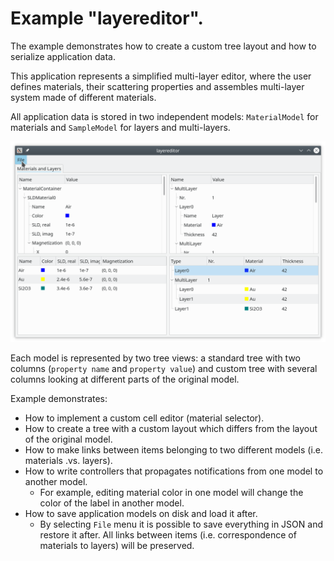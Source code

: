 # Example "layereditor".

The example demonstrates how to create a custom tree layout and how to serialize
application data.

This application represents a simplified multi-layer editor, where the user
defines materials, their scattering properties and assembles multi-layer system
made of different materials.

All application data is stored in two independent models: `MaterialModel` for
materials and `SampleModel` for layers and multi-layers.

![layereditor](../../doc/assets/layereditor.png)

Each model is represented by two tree views: a standard tree with two columns
(`property name` and `property value`) and custom tree with several columns
looking at different parts of the original model.

Example demonstrates:

+ How to implement a custom cell editor (material selector).
+ How to create a tree with a custom layout which differs from the layout of the
  original model.
+ How to make links between items belonging to two different models (i.e.
  materials .vs. layers).
+ How to write controllers that propagates notifications from one model to
  another model.
  +  For example, editing material color in one model will change the color of
     the label in another model.
+ How to save application models on disk and load it after.
  + By selecting `File` menu it is possible to save everything in JSON and
    restore it after. All links between items (i.e. correspondence of materials
    to layers) will be preserved.
  


